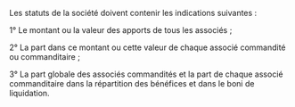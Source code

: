   
 Les statuts de la société doivent contenir les indications suivantes :  

  
 1° Le montant ou la valeur des apports de tous les associés ;  

  
 2° La part dans ce montant ou cette valeur de chaque associé commandité ou commanditaire ;  

  
 3° La part globale des associés commandités et la part de chaque associé commanditaire dans la répartition des bénéfices et dans le boni de liquidation.  
